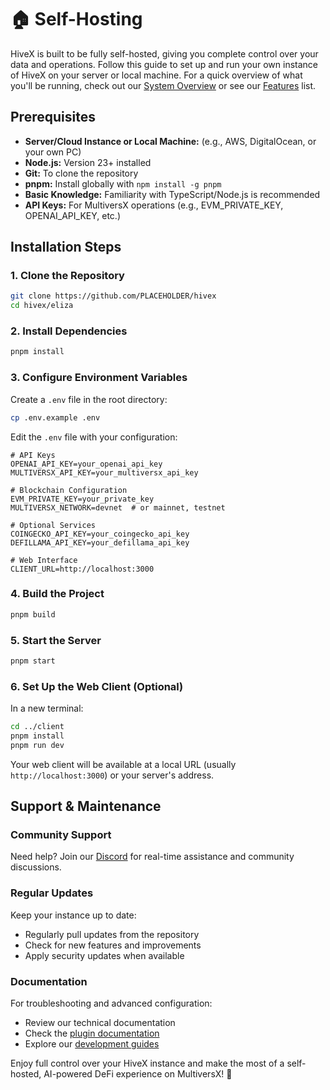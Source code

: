# 🏠 Self-Hosting

HiveX is built to be fully self-hosted, giving you complete control over your data and operations. Follow this guide to set up and run your own instance of HiveX on your server or local machine. For a quick overview of what you'll be running, check out our [System Overview](./system-overview.md) or see our [Features](./features.md) list.

## Prerequisites

- **Server/Cloud Instance or Local Machine:** (e.g., AWS, DigitalOcean, or your own PC)
- **Node.js:** Version 23+ installed
- **Git:** To clone the repository
- **pnpm:** Install globally with `npm install -g pnpm`
- **Basic Knowledge:** Familiarity with TypeScript/Node.js is recommended
- **API Keys:** For MultiversX operations (e.g., EVM_PRIVATE_KEY, OPENAI_API_KEY, etc.)

## Installation Steps

### 1. Clone the Repository
```bash
git clone https://github.com/PLACEHOLDER/hivex
cd hivex/eliza
```

### 2. Install Dependencies
```bash
pnpm install
```

### 3. Configure Environment Variables
Create a `.env` file in the root directory:
```bash
cp .env.example .env
```

Edit the `.env` file with your configuration:
```
# API Keys
OPENAI_API_KEY=your_openai_api_key
MULTIVERSX_API_KEY=your_multiversx_api_key

# Blockchain Configuration
EVM_PRIVATE_KEY=your_private_key
MULTIVERSX_NETWORK=devnet  # or mainnet, testnet

# Optional Services
COINGECKO_API_KEY=your_coingecko_api_key
DEFILLAMA_API_KEY=your_defillama_api_key

# Web Interface
CLIENT_URL=http://localhost:3000
```

### 4. Build the Project
```bash
pnpm build
```

### 5. Start the Server
```bash
pnpm start
```

### 6. Set Up the Web Client (Optional)
In a new terminal:
```bash
cd ../client
pnpm install
pnpm run dev
```

Your web client will be available at a local URL (usually `http://localhost:3000`) or your server's address.

## Support & Maintenance

### Community Support
Need help? Join our [Discord](https://discord.gg/PLACEHOLDER) for real-time assistance and community discussions.

### Regular Updates
Keep your instance up to date:
- Regularly pull updates from the repository
- Check for new features and improvements
- Apply security updates when available

### Documentation
For troubleshooting and advanced configuration:
- Review our technical documentation
- Check the [plugin documentation](plugin.md)
- Explore our [development guides](./quick-start.md)

Enjoy full control over your HiveX instance and make the most of a self-hosted, AI-powered DeFi experience on MultiversX! 🚀